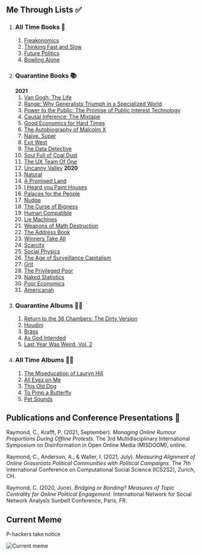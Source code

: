 ## Me Through Lists ✅
1. ### All Time Books 📖
   1. [Freakonomics](https://www.nytimes.com/2005/05/15/books/review/freakonomics-everything-he-always-wanted-to-know.html)
   2. [Thinking Fast and Slow](https://www.nytimes.com/2011/11/27/books/review/thinking-fast-and-slow-by-daniel-kahneman-book-review.html)
   3. [Future Politics](https://www.nytimes.com/2018/12/04/opinion/chatbots-ai-democracy-free-speech.html)
   4. [Bowling Alone](https://www.nytimes.com/2000/05/06/arts/lonely-bowlers-unite-mend-social-fabric-political-scientist-renews-his-alarm.html)
2. ### Quarantine Books 📚
   **2021**
   1. [Van Gogh: The Life](https://www.nytimes.com/2011/10/21/books/van-gogh-the-life-by-steven-naifeh-and-gregory-white-smith.html)
   2. [Range: Why Generalists Triumph in a Specialized World](https://www.nytimes.com/2019/05/28/books/review/david-epstein-range.html)
   3. [Power to the Public: The Promise of Public Interest Technology](https://press.princeton.edu/books/ebook/9780691216638/power-to-the-public)
   4. [Causal Inference: The Mixtape](https://blogs.worldbank.org/impactevaluations/book-review-cunninghams-causal-inference-mixtape)
   5. [Good Economics for Hard Times](https://www.nytimes.com/2019/10/26/opinion/sunday/duflo-banerjee-economic-incentives.html)
   6. [The Autobiography of Malcolm X](https://www.nytimes.com/1965/11/05/archives/an-eloquent-testament.html?searchResultPosition=1)
   7. [Naïve. Super](https://www.newyorker.com/books/page-turner/the-coming-of-age-tale-that-inspired-mayor-pete-to-learn-norwegian)
   8. [Exit West](https://www.nytimes.com/2017/02/27/books/review-exit-west-mohsin-hamid.html)
   9. [The Data Detective](https://www.wsj.com/articles/the-data-detective-review-broadly-informed-easily-misled-11611875753)
   10. [Soul Full of Coal Dust](https://www.nytimes.com/2020/08/18/books/review/soul-full-of-coal-dust-chris-hamby.html)
   11. [The UX Team Of One](https://uxbookreviews.com/2015/05/05/the-user-experience-team-of-one/)
   12. [Uncanny Valley](https://www.nytimes.com/2020/01/03/books/review/uncanny-valley-anna-wiener.html)
   **2020**
   1.  [Natural](https://www.theguardian.com/books/2020/may/02/natural-by-alan-levinovitz-review-the-seductive-myth-of-natures-goodness)
   2.  [A Promised Land](https://www.nytimes.com/2020/11/12/books/review/barack-obama-a-promised-land.html)
   3.  [I Heard you Paint Houses](https://www.nytimes.com/2004/06/20/books/killing-him-softly.html)
   4.  [Palaces for the People](https://www.nytimes.com/2018/09/14/books/review/palaces-for-the-people-eric-klinenberg.html)
   5.  [Nudge](https://www.nytimes.com/2015/11/01/upshot/the-power-of-nudges-for-good-and-bad.html)
   6.  [The Curse of Bigness](https://www.nytimes.com/2018/12/12/books/review-curse-of-bigness-antitrust-law-tim-wu.html)
   7.  [Human Compatible](https://www.nytimes.com/2019/10/31/opinion/superintelligent-artificial-intelligence.html)
   8.  [Lie Machines](https://yalebooks.co.uk/display.asp?k=9780300250206)
   9.  [Weapons of Math Destruction](https://www.nytimes.com/2016/10/09/books/review/weapons-of-math-destruction-cathy-oneil-and-more.html)
   10. [The Address Book](https://www.nytimes.com/2020/04/14/books/review/deirdre-mask-the-address-book.html)
   11. [Winners Take All](https://www.nytimes.com/2018/08/20/books/review/winners-take-all-anand-giridharadas.html)
   12. [Scarcity](https://www.theguardian.com/books/2013/sep/07/scarcity-sendhil-mullainathan-shafir-review)
   13. [Social Physics](https://www.technologyreview.com/2014/03/04/173783/social-physics/)
   14. [The Age of Surveillance Capitalism](https://www.nytimes.com/2019/01/16/books/review-age-of-surveillance-capitalism-shoshana-zuboff.html)
   15. [Grit](https://www.newyorker.com/culture/culture-desk/the-limits-of-grit)
   16. [The Privileged Poor](https://www.newyorker.com/recommends/read/the-privileged-poor-a-refreshing-antidote-to-our-obsession-with-the-college-admissions-scandal)
   17. [Naked Statistics](https://www.nytimes.com/2013/01/29/science/naked-statistics-by-charles-wheelan-review.html)
   18. [Poor Economics](https://economics.mit.edu/faculty/eduflo/pooreconomics)
   19. [Americanah](https://www.nytimes.com/2013/06/09/books/review/americanah-by-chimamanda-ngozi-adichie.html)
3. ### Quarantine Albums 👨‍🎤
   1. [Return to the 36 Chambers: The Dirty Version](https://pitchfork.com/reviews/albums/ol-dirty-bastard-return-to-the-36-chambers-the-dirty-version/)
   2. [Houdini](http://www.deadendfollies.com/blog/classic-album-review-melvins-houdini)
   3. [Brass](https://pitchfork.com/reviews/albums/billy-woods-moor-mother-brass/)
   4. [As God Intended](https://pitchfork.com/reviews/albums/apollo-brown-che-noir-as-god-intended/)
   5. [Last Year Was Weird, Vol. 2](https://pitchfork.com/reviews/albums/tkay-maidza-last-year-was-weird-vol-2/)
4. ### All Time Albums 💃🕺
   1. [The Miseducation of Lauryn Hill](https://pitchfork.com/reviews/albums/22035-the-miseducation-of-lauryn-hill/)
   2. [All Eyez on Me](https://pitchfork.com/reviews/albums/2pac-all-eyez-on-me/)
   3. [This Old Dog](https://pitchfork.com/reviews/albums/23125-this-old-dog/)
   4. [To Pimp a Butterfly](https://pitchfork.com/reviews/albums/20390-to-pimp-a-butterfly/)
   5. [Pet Sounds](https://pitchfork.com/reviews/albums/9371-pet-sounds-40th-anniversary/)

## Publications and Conference Presentations 📝

Raymond, C., Krafft, P. (2021, September). *Managing Online Rumour Proportions During Offline Protests.* The 3rd Multidisciplinary International Symposium on Disinformation in Open Online Media (MISDOOM), online.

Raymond, C., Anderson, A., & Waller, I. (2021, July). *Measuring Alignment of Online Grassroots Political Communities with Political Campaigns.* The 7th International Conference on Computational Social Science (ICS2S2), Zurich, CH.

Raymond, C. (2020, June). *Bridging or Bonding? Measures of Topic Centrality for Online Political Engagement.* International Network for Social Network Analysis Sunbelt Conference, Paris, FR.

## Current Meme

P-hackers take notice

![Current meme](content/about/current-meme.jpg)